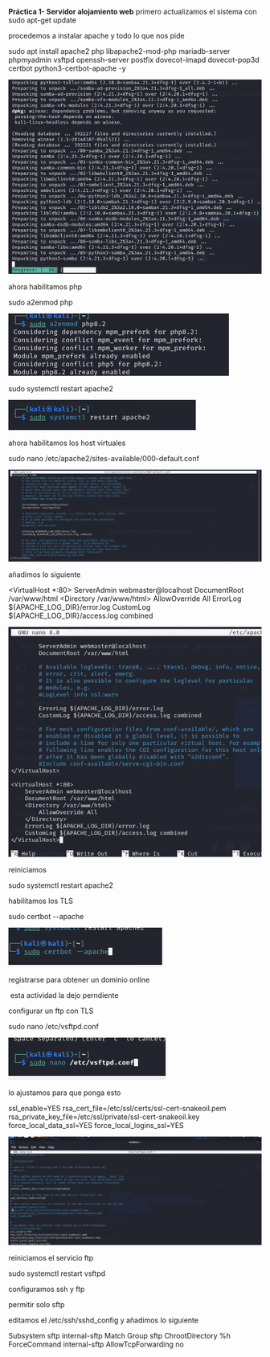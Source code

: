 **Práctica 1- Servidor alojamiento web**
primero actualizamos el sistema con
sudo apt-get update

procedemos a instalar apache y todo lo que nos pide

sudo apt install apache2 php libapache2-mod-php mariadb-server phpmyadmin vsftpd openssh-server postfix dovecot-imapd dovecot-pop3d certbot python3-certbot-apache -y

![](https://github.com/FlyFree624/ASIR-SREI/blob/main/tema0/imagenes/apaa.png)

ahora habilitamos php

sudo a2enmod php

![](https://github.com/FlyFree624/ASIR-SREI/blob/main/tema0/imagenes/apad.png)

sudo systemctl restart apache2

![](https://github.com/FlyFree624/ASIR-SREI/blob/main/tema0/imagenes/apdr.png)

ahora habilitamos los host virtuales

sudo nano /etc/apache2/sites-available/000-default.conf

![](https://github.com/FlyFree624/ASIR-SREI/blob/main/tema0/imagenes/hostq.png)

añadimos lo siguiente

<VirtualHost *:80>
    ServerAdmin webmaster@localhost
    DocumentRoot /var/www/html
    <Directory /var/www/html>
        AllowOverride All
    </Directory>
    ErrorLog ${APACHE_LOG_DIR}/error.log
    CustomLog ${APACHE_LOG_DIR}/access.log combined
</VirtualHost>

![](https://github.com/FlyFree624/ASIR-SREI/blob/main/tema0/imagenes/virtual.png)

reiniciamos

sudo systemctl restart apache2

habilitamos los TLS

sudo certbot --apache

![](https://github.com/FlyFree624/ASIR-SREI/blob/main/tema0/imagenes/tls.png)

registrarse para obtener un dominio online

![]() esta actividad la dejo perndiente

configurar un ftp con TLS

sudo nano /etc/vsftpd.conf

![](https://github.com/FlyFree624/ASIR-SREI/blob/main/tema0/imagenes/ftptls.png)

lo ajustamos para que ponga esto

ssl_enable=YES
rsa_cert_file=/etc/ssl/certs/ssl-cert-snakeoil.pem
rsa_private_key_file=/etc/ssl/private/ssl-cert-snakeoil.key
force_local_data_ssl=YES
force_local_logins_ssl=YES

![](https://github.com/FlyFree624/ASIR-SREI/blob/main/tema0/imagenes/confftp.png)

reiniciamos el servicio ftp

sudo systemctl restart vsftpd

configuramos ssh y ftp

permitir solo sftp

editamos el /etc/ssh/sshd_config y añadimos lo siguiente

Subsystem sftp internal-sftp
Match Group sftp
    ChrootDirectory %h
    ForceCommand internal-sftp
    AllowTcpForwarding no

    






